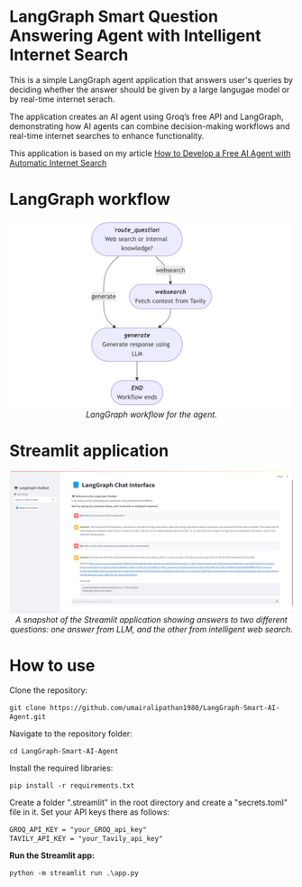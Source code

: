 # LangGraph Smart Question Answering Agent with Intelligent Internet Search

This is a simple LangGraph agent application that answers user's queries by deciding whether the answer should be given by a large langugae model or by real-time internet serach.  

The application creates an AI agent using Groq’s free API and LangGraph, demonstrating how AI agents can combine decision-making workflows and real-time internet searches to enhance functionality.  

This application is based on my article [How to Develop a Free AI Agent with Automatic Internet Search](https://ai.gopubby.com/how-to-develop-a-free-ai-agent-with-automatic-internet-search-5ea24928d26b)  

# LangGraph workflow
<p align="center">
  <img src="images/mermaid-diagram-2025-01-12-012445.png" alt="My Figure" width="700">
  <br>
  <em>LangGraph workflow for the agent.</em>
</p>  

# Streamlit application
<p align="center">
  <img src="images/lang2.png" alt="My Figure" width="700">
  <br>
  <em>A snapshot of the Streamlit application showing answers to two different questions: one answer from LLM, and the other from intelligent web search.</em>
</p>  

# How to use
Clone the repository:  
```
git clone https://github.com/umairalipathan1980/LangGraph-Smart-AI-Agent.git
```
Navigate to the repository folder:
```
cd LangGraph-Smart-AI-Agent
```
Install the required libraries:
```
pip install -r requirements.txt
```
Create a folder ".streamlit" in the root directory and create a "secrets.toml" file in it. Set your API keys there as follows:
   ```
   GROQ_API_KEY = "your_GROQ_api_key"
   TAVILY_API_KEY = "your_Tavily_api_key"
   ```
**Run the Streamlit app:**
   ```
   python -m streamlit run .\app.py  
   ```
